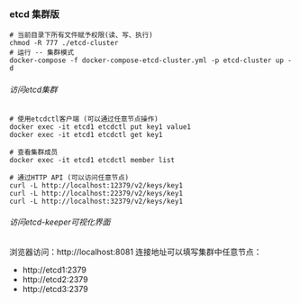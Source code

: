 ### etcd 集群版

```shell
# 当前目录下所有文件赋予权限(读、写、执行)
chmod -R 777 ./etcd-cluster
# 运行 -- 集群模式
docker-compose -f docker-compose-etcd-cluster.yml -p etcd-cluster up -d
```

###### 访问etcd集群

```shell
# 使用etcdctl客户端 (可以通过任意节点操作)
docker exec -it etcd1 etcdctl put key1 value1
docker exec -it etcd1 etcdctl get key1

# 查看集群成员
docker exec -it etcd1 etcdctl member list

# 通过HTTP API (可以访问任意节点)
curl -L http://localhost:12379/v2/keys/key1
curl -L http://localhost:22379/v2/keys/key1
curl -L http://localhost:32379/v2/keys/key1
```

###### 访问etcd-keeper可视化界面

浏览器访问：http://localhost:8081
连接地址可以填写集群中任意节点：
- http://etcd1:2379
- http://etcd2:2379
- http://etcd3:2379 